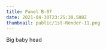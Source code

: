 ```yaml
---
title: Panel B-07
date: 2021-04-30T23:25:30.508Z
thumbnail: public/1st-Render-11.png
---
```

Big baby head